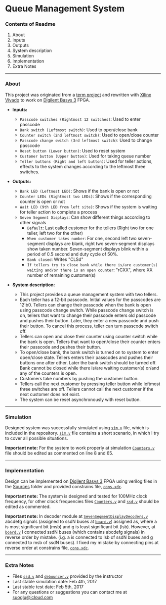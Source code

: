 # Queue Management System
### Contents of Readme
1. About
 1. Inputs
 2. Outputs
 3. System description
2. Simulation
3. Implementation
4. Extra Notes

---
### About
This project was originated from a [term project](https://suoglu.github.io/misc/other/Term_Project_Fall_2015-2016+v.1.pdf) and rewritten with [Xilinx Vivado](http://www.xilinx.com/products/design-tools/vivado.html) to work on [Digilent Basys 3](https://reference.digilentinc.com/reference/programmable-logic/basys-3/reference-manual) FPGA.

* **Inputs:**
  * `Passcode switches (Rightmost 12 switches)`: Used to enter passcode
  * `Bank switch (Leftmost switch)`: Used to open/close bank
  * `Counter switch (2nd leftmost switch)`: Used to open/close counter
  * `Passcode change switch (3rd leftmost switch)`: Used to change passcode
  * `Reset button (Lower button)`: Used to reset system
  * `Customer button (Upper button)`: Used for taking queue number
  * `Teller buttons (Right and left button)`: Used for teller actions, effects to the system changes according to the leftmost three switches.
  
* **Outputs:**
  * `Bank LED (Leftmost LED)`: Shows if the bank is open or not
  * `Counter LEDs (Rightmost two LEDs)`: Shows if the corresponding counter is open or not
  * `Wait LED (9th LED from left site)`: Shows if the system is waiting for teller action to complete a process
  * `Seven Segment Displays`: Can show different things according to other signals
    * `Default`: Last called customer for the tellers (Right two for one teller, left two for the other)
    * `When customer takes number`: For one, second left two seven-segment displays are blank, right two seven-segment displays show taken number. Seven-segment displays blink within a period of 0.5 second and duty cycle of 50%.
    * `Bank closed`: Writes "CLSd"
    * `If tellers try to close bank while there is/are customer(s) waiting and/or there is an open counter`: "rCXX", where XX number of remaining customer(s)
  
  
* **System description:**
  * This project provides a queue management system with two tellers. 
  * Each teller has a 12-bit passcode. Initial values for the passcodes are 12'b0. Tellers can change their passcode when the bank is open using passcode change switch. While passcode change switch is on, tellers that want to change their passcode enters old passcode and pushes their button. Later, they enter a new passcode and push their button. To cancel this process, teller can turn passcode switch off. 
  * Tellers can open and close their counter using counter switch while the bank is open. Tellers that want to open/close their counter enters their passcode and pushes their button. 
  * To open/close bank, the bank switch is turned on to system to enter open/close state. Tellers enters their passcodes and pushes their buttons one after other. Later the bank switch should be turned off. Bank cannot be closed while there is/are waiting customer(s) or/and any of the counters is open.
  * Customers take numbers by pushing the customer button.
  * Tellers call the next customer by pressing teller button while leftmost three switches are off. Tellers cannot call the next customer if the next customer does not exist.
  * The system can be reset asynchronously with reset button.

---

### Simulation
Designed system was successfully simulated using [`sim.v`](blob/master/Simulation/sim.v) file, which is included in the repository. [`sim.v`](blob/master/Simulation/sim.v) file contains a short scenario, in which I try to cover all possible situations.

**Important note:** For the system to work properly at simulation [`Counters.v`](blob/master/Sources/Counters.v) file should be edited as commented on line 8 and 65.

---

### Implementation
Design can be implemented on [Digilent Basys 3](https://reference.digilentinc.com/reference/programmable-logic/basys-3/reference-manual) FPGA using verilog files in the [Sources](https://github.com/suoglu/Queue-Management-System/tree/master/Sources) folder and provided constrains file, [`cons.xdc`](blob/master/Constrains/cons.xdc).

**Important note:** The system is designed and tested for 100MHz clock frequency, for other clock frequencies files [`Counters.v`](blob/master/Sources/Counters.v) and [`ssd.v`](blob/master/Sources/ssd.v) should be edited as commented.

**Important note:** In decoder module at [`SevenSegmentDisplayDecoders.v`](blob/master/Sources/SevenSegmentDisplayDecoders.v) abcdefg signals (assigned to ssdN buses at [`board.v`](blob/master/Sources/board.v)) assigned as, where a is most significant bit (msb) and g is least significant bit (lsb). However, at [`board.v`](blob/master/Sources/board.v) I connected ssdN buses (which contains abcdefg signals) in reverse order by mistake. (i.g. a is connected to lsb of ssdN buses and g connected to msb of ssdN buses). I fixed my mistake by connecting pins at reverse order at constrains file, [`cons.xdc`](blob/master/Constrains/cons.xdc).

---

### Extra Notes
* Files [`ssd.v`](blob/master/Sources/ssd.v) and [`debouncer.v`](blob/master/Sources/debouncer.v) provided by the instructor
* Last stable simulation date: Feb 4th, 2017
* Last stable test date: Feb 5th, 2017
* For any questions or suggestions you can contact me at suoglu@icloud.com
